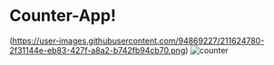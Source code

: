 # Counter-App!

(https://user-images.githubusercontent.com/94869227/211624780-2f31144e-eb83-427f-a8a2-b742fb94cb70.png)
![counter](https://user-images.githubusercontent.com/94869227/211625213-9d7df61d-b3b8-4a9b-bce7-d74bf6ea24f7.png)
